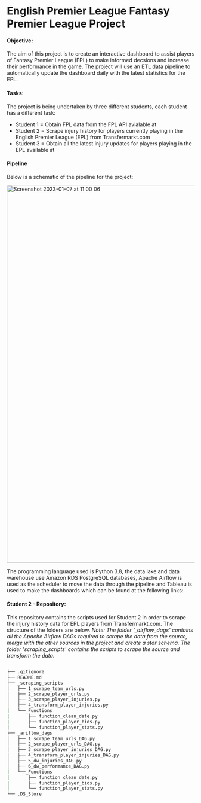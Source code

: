 # English Premier League Fantasy Premier League Project

#### Objective:
The aim of this project is to create an interactive dashboard to assist players of Fantasy Premier League (FPL) to make informed decsions and increase their performance in the game. The project will use an ETL data pipeline to automatically update the dashboard daily with the latest statistics for the EPL.

#### Tasks:
The project is being undertaken by three different students, each student has a different task:

- Student 1 = Obtain FPL data from the FPL API avialable at 
- Student 2 = Scrape injury history for players currently playing in the English Premier League (EPL) from Transfermarkt.com
- Student 3 = Obtain all the latest injury updates for players playing in the EPL available at 

#### Pipeline
Below is a schematic of the pipeline for the project:

<img width="1010" alt="Screenshot 2023-01-07 at 11 00 06" src="https://user-images.githubusercontent.com/118215055/211216717-04fd0673-ace5-47b3-af4b-f5112e0cc027.png">

The programming language used is Python 3.8, the data lake and data warehouse use Amazon RDS PostgreSQL databases, Apache Airflow is used as the scheduler to move the data through the pipeline and Tableau is used to make the dashboards which can be found at the following links:

#### Student 2 - Repository:
This repository contains the scripts used for Student 2 in order to scrape the injury history data for EPL players from Transfermarkt.com. The structure of the folders are below. *Note: The folder '_airflow_dags' contains all the Apache Airflow DAGs required to scrape the data from the source, merge with the other sources in the project and create a star schema. The folder 'scraping_scripts' contains the scripts to scrape the source and transform the data.*

```bash

├── .gitignore
├── README.md
├── _scraping_scripts
│   ├── 1_scrape_team_urls.py
│   ├── 2_scrape_player_urls.py
│   ├── 3_scrape_player_injuries.py
│   ├── 4_transform_player_injuries.py
|   └──_Functions
|       ├── function_clean_date.py
|       ├── function_player_bios.py
|       └── function_player_stats.py
├── _ariflow_dags
│   ├── 1_scrape_team_urls_DAG.py
│   ├── 2_scrape_player_urls_DAG.py
│   ├── 3_scrape_player_injuries_DAG.py
│   ├── 4_transform_player_injuries_DAG.py
│   ├── 5_dw_injuries_DAG.py
│   ├── 6_dw_performance_DAG.py
|   └──_Functions
|       ├── function_clean_date.py
|       ├── function_player_bios.py
|       └── function_player_stats.py
└── .DS_Store

```
